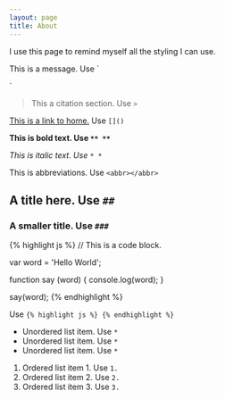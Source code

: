 ```yaml
---
layout: page
title: About
---
```


I use this page to remind myself all the styling I can use.


<p class="message">
    This is a message. Use `<p class="message"></p>`
</p>

> This a citation section. Use `>`

[This is a link to home.](http://solosodium.github.io) Use `[]()`

**This is bold text. Use `** **`**

*This is italic text. Use `* *`*

<abbr>This is abbreviations</abbr>. Use `<abbr></abbr>`

## A title here. Use `##`

### A smaller title. Use `###`

{% highlight js %}
// This is a code block.

var word = 'Hello World';

function say (word) {
    console.log(word);
}

say(word);
{% endhighlight %}

Use `{% highlight js %} {% endhighlight %}`

* Unordered list item. Use `*`
* Unordered list item. Use `*`
* Unordered list item. Use `*`

1. Ordered list item 1. Use `1. `
2. Ordered list item 2. Use `2. `
3. Ordered list item 3. Use `3. `
